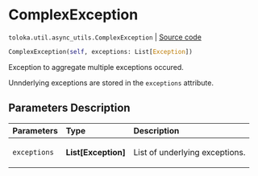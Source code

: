 # ComplexException
`toloka.util.async_utils.ComplexException` | [Source code](https://github.com/Toloka/toloka-kit/blob/v0.1.24/src/util/async_utils.py#L21)

```python
ComplexException(self, exceptions: List[Exception])
```

Exception to aggregate multiple exceptions occured.


Unnderlying exceptions are stored in the `exceptions` attribute.

## Parameters Description

| Parameters | Type | Description |
| :----------| :----| :-----------|
`exceptions`|**List\[Exception\]**|<p>List of underlying exceptions.</p>
